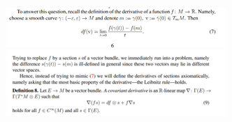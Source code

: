 ![](../attachments/Pasted%20image%2020210613122804.png)
![](../attachments/Pasted%20image%2020210613122812.png)